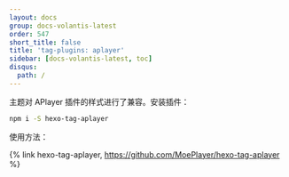 ```yaml
---
layout: docs
group: docs-volantis-latest
order: 547
short_title: false
title: 'tag-plugins: aplayer'
sidebar: [docs-volantis-latest, toc]
disqus:
  path: /
---
```


主题对 APlayer 插件的样式进行了兼容。安装插件：

```sh
npm i -S hexo-tag-aplayer
```

使用方法：

{% link hexo-tag-aplayer, https://github.com/MoePlayer/hexo-tag-aplayer %}
